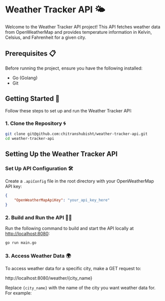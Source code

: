 # Weather Tracker API 🌤️

Welcome to the Weather Tracker API project! This API fetches weather data from OpenWeatherMap and provides temperature information in Kelvin, Celsius, and Fahrenheit for a given city.

## Prerequisites 📋

Before running the project, ensure you have the following installed:

- Go (Golang)
- Git

## Getting Started 🚀

Follow these steps to set up and run the Weather Tracker API:

### 1. Clone the Repository 🌀

```bash
git clone git@github.com:chitranshubisht/weather-tracker-api.git
cd weather-tracker-api
```

## Setting Up the Weather Tracker API

### Set Up API Configuration 🛠️

Create a `.apiConfig` file in the root directory with your OpenWeatherMap API key:

```json
{
    "OpenWeatherMapApiKey": "your_api_key_here"
}
```

### 2. Build and Run the API 🏃‍♂️

Run the following command to build and start the API locally at [http://localhost:8080](http://localhost:8080):

```bash
go run main.go
```

### 3. Access Weather Data 🌍

To access weather data for a specific city, make a GET request to:

http://localhost:8080/weather/{city_name}


Replace `{city_name}` with the name of the city you want weather data for. For example:



